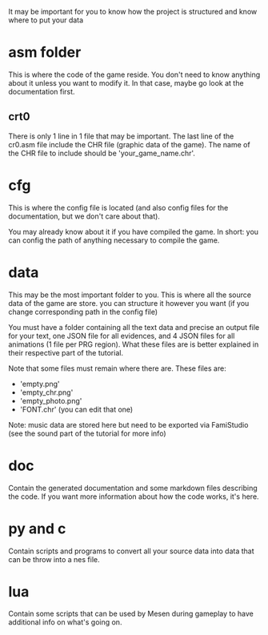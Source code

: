 It may be important for you to know how the project is structured and know where to put your data

# asm folder

This is where the code of the game reside.
You don't need to know anything about it unless you want to modify it.
In that case, maybe go look at the documentation first.

## crt0

There is only 1 line in 1 file that may be important.
The last line of the cr0.asm file include the CHR file (graphic data of the game).
The name of the CHR file to include should be 'your_game_name.chr'.


# cfg

This is where the config file is located
(and also config files for the documentation, but we don't care about that).

You may already know about it if you have compiled the game.
In short: you can config the path of anything necessary to compile the game.

# data

This may be the most important folder to you.
This is where all the source data of the game are store.
you can structure it however you want
(if you change corresponding path in the config file)

You must have a folder containing all the text data and precise an output file for your text,
one JSON file for all evidences,
and 4 JSON files for all animations (1 file per PRG region).
What these files are is better explained in their respective part of the tutorial.

Note that some files must remain where there are.
These files are:
- 'empty.png'
- 'empty_chr.png'
- 'empty_photo.png'
- 'FONT.chr' (you can edit that one)

Note: music data are stored here but need to be exported via FamiStudio (see the sound part of the tutorial for more info)

# doc

Contain the generated documentation and some markdown files describing the code.
If you want more information about how the code works, it's here.

# py and c

Contain scripts and programs to convert all your source data into data that can be throw into a nes file.

# lua

Contain some scripts that can be used by Mesen during gameplay to have additional info on what's going on.
